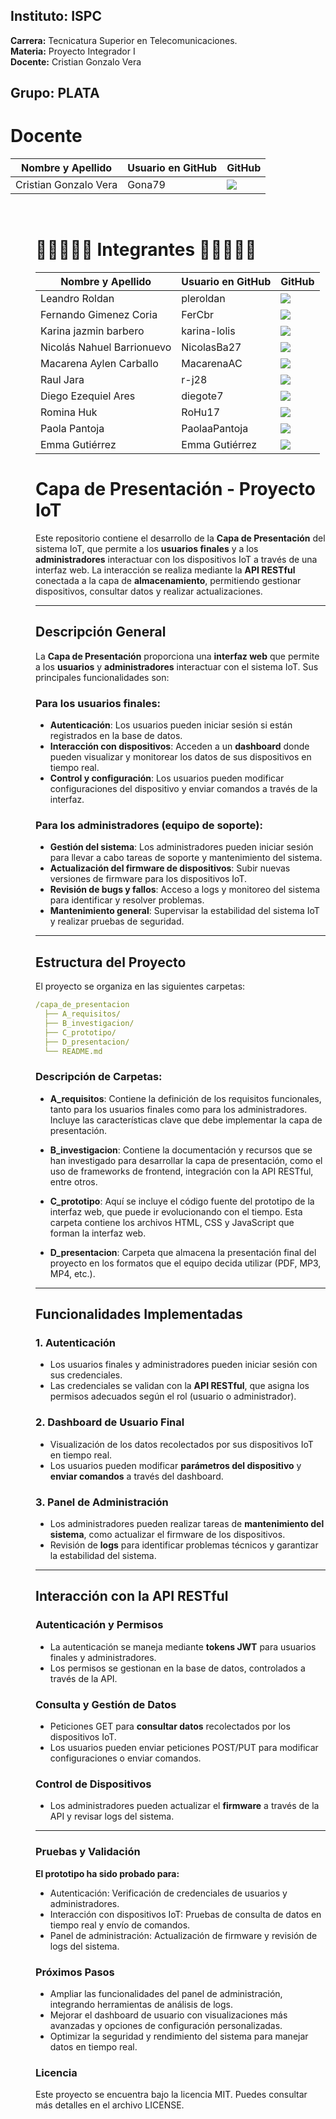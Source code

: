 ## Instituto: ISPC  
**Carrera:** Tecnicatura Superior en Telecomunicaciones.  
**Materia:** Proyecto Integrador I  
**Docente:** Cristian Gonzalo Vera  

## Grupo: PLATA
<h1> Docente </h1>
        <table align="center">
          <thead>
            <tr>
              <th>Nombre y Apellido</th>
              <th>Usuario en GitHub</th>
              <th>GitHub</th>
            </tr>
          </thead>
          <tbody>
           <tr>
              <td> Cristian Gonzalo Vera </td>
              <td> Gona79 </td>
              <td>
                <a href="https://github.com/Gona79">
                  <img src="https://img.shields.io/badge/github-%23121011.svg?&style=for-the-badge&logo=github&logoColor=white"/>
                </a>
              </td>
            </tr>
        </table>
  </dd>
  <dd>
<dl>

<br>

<h1> 👩‍💻👨🏼‍💻 Integrantes 👩‍💻👨🏼‍💻 </h1>
        <table align="center">
          <thead>
            <tr>
              <th>Nombre y Apellido</th>
              <th>Usuario en GitHub</th>
              <th>GitHub</th>
            </tr>
          </thead>
          <tbody>
            <tr>
              <td> Leandro Roldan </td>
              <td> pleroldan </td>
              <td>
                <a href="https://github.com/pleroldan">
                  <img src="https://img.shields.io/badge/github-%23121011.svg?&style=for-the-badge&logo=github&logoColor=white"/>
                </a>
              </td>
            </tr>
            <tr>
              <td> Fernando Gimenez Coria </td>
              <td> FerCbr </td>
              <td>
                <a href="https://github.com/FerCbr">
                  <img src="https://img.shields.io/badge/github-%23121011.svg?&style=for-the-badge&logo=github&logoColor=white"/>
                </a>
              </td>
            </tr>
            <tr>
              <td> Karina jazmin barbero </td>
              <td> karina-lolis </td>
              <td>
                <a href="https://github.com/karina-lolis">
                  <img src="https://img.shields.io/badge/github-%23121011.svg?&style=for-the-badge&logo=github&logoColor=white"/>
                </a>
              </td>
            </tr>
            <tr>
              <td> Nicolás Nahuel Barrionuevo </td>
              <td> NicolasBa27 </td>
              <td>
                <a href="https://github.com/NicolasBa27">
                  <img src="https://img.shields.io/badge/github-%23121011.svg?&style=for-the-badge&logo=github&logoColor=white"/>
                </a>
              </td>
            </tr>
            <tr>
              <td> Macarena Aylen Carballo </td>
              <td> MacarenaAC </td>
              <td>
                <a href="https://github.com/MacarenaAC">
                  <img src="https://img.shields.io/badge/github-%23121011.svg?&style=for-the-badge&logo=github&logoColor=white"/>
                </a>
              </td>
            </tr>
           <tr>
              <td> Raul Jara </td>
              <td> r-j28 </td>
              <td>
                <a href="https://github.com/r-j28">
                  <img src="https://img.shields.io/badge/github-%23121011.svg?&style=for-the-badge&logo=github&logoColor=white"/>
                </a>
              </td>
            </tr>
           <tr>
              <td> Diego Ezequiel Ares </td>
              <td>  diegote7 </td>
              <td>
                <a href="https://github.com/diegote7">
                  <img src="https://img.shields.io/badge/github-%23121011.svg?&style=for-the-badge&logo=github&logoColor=white"/>
                </a>
              </td>
            </tr>
           <tr>
              <td> Romina Huk </td>
              <td> RoHu17 </td>
              <td>
                <a href="https://github.com/RoHu17">
                  <img src="https://img.shields.io/badge/github-%23121011.svg?&style=for-the-badge&logo=github&logoColor=white"/>
                </a>
              </td>
            </tr>
            <tr>
              <td> Paola Pantoja </td>
              <td> PaolaaPantoja </td>
              <td>
                <a href="https://github.com/PaolaaPantoja">
                  <img src="https://img.shields.io/badge/github-%23121011.svg?&style=for-the-badge&logo=github&logoColor=white"/>
                   </a>
              </td>
            </tr>
            <tr>
              <td> Emma Gutiérrez </td>
              <td> Emma Gutiérrez </td>
              <td>
                <a href="https://github.com/">
                  <img src="https://img.shields.io/badge/github-%23121011.svg?&style=for-the-badge&logo=github&logoColor=white"/> 
                  </a>
              </td>
            </tr>
        </table>
  </dd>
  <dd>
<dl>

# Capa de Presentación - Proyecto IoT

Este repositorio contiene el desarrollo de la **Capa de Presentación** del sistema IoT, que permite a los **usuarios finales** y a los **administradores** interactuar con los dispositivos IoT a través de una interfaz web. La interacción se realiza mediante la **API RESTful** conectada a la capa de **almacenamiento**, permitiendo gestionar dispositivos, consultar datos y realizar actualizaciones.

---

## Descripción General

La **Capa de Presentación** proporciona una **interfaz web** que permite a los **usuarios** y **administradores** interactuar con el sistema IoT. Sus principales funcionalidades son:

### Para los usuarios finales:
- **Autenticación**: Los usuarios pueden iniciar sesión si están registrados en la base de datos.
- **Interacción con dispositivos**: Acceden a un **dashboard** donde pueden visualizar y monitorear los datos de sus dispositivos en tiempo real.
- **Control y configuración**: Los usuarios pueden modificar configuraciones del dispositivo y enviar comandos a través de la interfaz.

### Para los administradores (equipo de soporte):
- **Gestión del sistema**: Los administradores pueden iniciar sesión para llevar a cabo tareas de soporte y mantenimiento del sistema.
- **Actualización del firmware de dispositivos**: Subir nuevas versiones de firmware para los dispositivos IoT.
- **Revisión de bugs y fallos**: Acceso a logs y monitoreo del sistema para identificar y resolver problemas.
- **Mantenimiento general**: Supervisar la estabilidad del sistema IoT y realizar pruebas de seguridad.

---

## Estructura del Proyecto

El proyecto se organiza en las siguientes carpetas:

```yaml
/capa_de_presentacion  
  ├── A_requisitos/  
  ├── B_investigacion/  
  ├── C_prototipo/  
  ├── D_presentacion/  
  └── README.md  
```

### Descripción de Carpetas:

- **A_requisitos**: Contiene la definición de los requisitos funcionales, tanto para los usuarios finales como para los administradores. Incluye las características clave que debe implementar la capa de presentación.
  
- **B_investigacion**: Contiene la documentación y recursos que se han investigado para desarrollar la capa de presentación, como el uso de frameworks de frontend, integración con la API RESTful, entre otros.
  
- **C_prototipo**: Aquí se incluye el código fuente del prototipo de la interfaz web, que puede ir evolucionando con el tiempo. Esta carpeta contiene los archivos HTML, CSS y JavaScript que forman la interfaz web.
  
- **D_presentacion**: Carpeta que almacena la presentación final del proyecto en los formatos que el equipo decida utilizar (PDF, MP3, MP4, etc.).

---

## Funcionalidades Implementadas

### 1. Autenticación
- Los usuarios finales y administradores pueden iniciar sesión con sus credenciales.
- Las credenciales se validan con la **API RESTful**, que asigna los permisos adecuados según el rol (usuario o administrador).

### 2. Dashboard de Usuario Final
- Visualización de los datos recolectados por sus dispositivos IoT en tiempo real.
- Los usuarios pueden modificar **parámetros del dispositivo** y **enviar comandos** a través del dashboard.

### 3. Panel de Administración
- Los administradores pueden realizar tareas de **mantenimiento del sistema**, como actualizar el firmware de los dispositivos.
- Revisión de **logs** para identificar problemas técnicos y garantizar la estabilidad del sistema.

---

## Interacción con la API RESTful

### Autenticación y Permisos
- La autenticación se maneja mediante **tokens JWT** para usuarios finales y administradores.
- Los permisos se gestionan en la base de datos, controlados a través de la API.

### Consulta y Gestión de Datos
- Peticiones GET para **consultar datos** recolectados por los dispositivos IoT.
- Los usuarios pueden enviar peticiones POST/PUT para modificar configuraciones o enviar comandos.

### Control de Dispositivos
- Los administradores pueden actualizar el **firmware** a través de la API y revisar logs del sistema.

---

### Pruebas y Validación  
**El prototipo ha sido probado para:**  

- Autenticación: Verificación de credenciales de usuarios y administradores.
- Interacción con dispositivos IoT: Pruebas de consulta de datos en
tiempo real y envío de comandos.
- Panel de administración: Actualización de firmware y revisión de logs del sistema.

### Próximos Pasos
* Ampliar las funcionalidades del panel de administración, integrando herramientas de análisis de logs.
* Mejorar el dashboard de usuario con visualizaciones más avanzadas y opciones de configuración personalizadas.
* Optimizar la seguridad y rendimiento del sistema para manejar datos en tiempo real.  

### Licencia  
Este proyecto se encuentra bajo la licencia MIT. Puedes consultar más detalles en el archivo LICENSE.  
